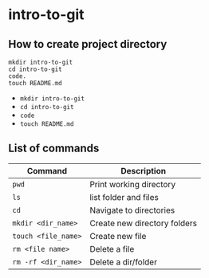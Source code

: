 # intro-to-git

## How to create project directory
```
mkdir intro-to-git
cd intro-to-git
code.
touch README.md
```

- `mkdir intro-to-git`
- `cd intro-to-git` 
- `code`
- `touch README.md`

## List of commands

| Command | Description |
| ------- | ----------- |
| `pwd` | Print working directory |
| `ls` | list folder and files |
| `cd` | Navigate to directories |
| `mkdir <dir_name>`| Create new directory folders |
| `touch <file_name>` | Create new file |
| `rm <file name>` | Delete a file |
| `rm -rf <dir_name>` | Delete a dir/folder | 